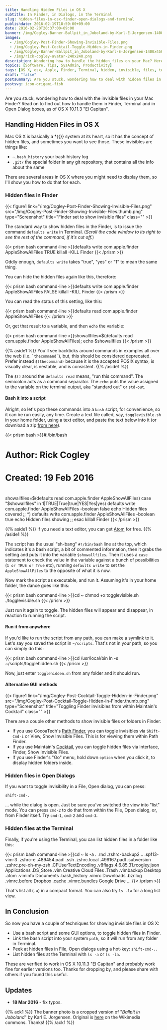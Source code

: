 ```yaml
---
title: Handling Hidden Files in OS X
subtitle: In Finder, in Dialogs, in the Terminal
slug: hidden-files-in-osx-finder-open-dialogs-and-terminal
publishdate: 2016-02-19T18:59:00+09:00
date: 2016-02-20T20:37:00+09:00
banner: /img/Cogley-Banner-Ballpit_in_Joboland-by-Karl-E-Jorgensen-1400x450-mono.jpg
images:
  - /img/Cogley-Post-Finder-Showing-Invisible-Files.png
  - /img/Cogley-Post-Cocktail-Toggle-Hidden-in-Finder.png
  - /img/Cogley-Banner-Ballpit_in_Joboland-by-Karl-E-Jorgensen-1400x450-mono.jpg
  - /img/rick-cogley-avatar-240x240.png
description: Wondering how to handle the hidden files on your Mac? Here is how to handle them in Finder, Terminal and in Open Dialog boxes. A post by Rick Cogley.
topics: [Software, Tips, SysAdmin, Productivity]
tags: [OS X, osx, Apple, Finder, Terminal, hidden, invisible, files, toggle, ls, cocktail, pathfinder, dialog, 10.11, 2016]
draft: "false"
postsummary: Are you stuck, wondering how to deal with hidden files in your Mac Finder? Read on to find out how to handle them in Finder, Terminal and in Open Dialog boxes.
postsvg: icon-origami-fish
---
```


Are you stuck, wondering how to deal with the invisible files in your Mac Finder? Read on to find out how to handle them in Finder, Terminal and in Open Dialog boxes, as of OS X 10.11.3 "El Capitan".

<!--more-->

## Handling Hidden Files in OS X

Mac OS X is basically a *{{<abbr nix>}} system at its heart, so it has the concept of hidden files, and sometimes you want to see those. These invisibles are things like:

* ``~.bash_history`` your bash history log
* ``.git/`` the special folder in any git repository, that contains all the info about the same

There are several areas in OS X where you might need to display them, so I'll show you how to do that for each.

### Hidden files in Finder

{{< figure1 link="/img/Cogley-Post-Finder-Showing-Invisible-Files.png" src="/img/Cogley-Post-Finder-Showing-Invisible-Files.thumb.png" type="Screenshot" title="Finder set to show invisible files" class="" >}}

The standard way to show hidden files in the Finder, is to issue the command ``defaults write`` in Terminal. (_Scroll the code window to its right to see the rest of the command, if it's cut off._)

{{< prism bash command-line >}}defaults write com.apple.finder AppleShowAllFiles TRUE
killall -KILL Finder
{{< /prism >}}

Oddly enough, ``defaults write`` takes "true", "yes" or "1" to mean the same thing.

You can hide the hidden files again like this, therefore:

{{< prism bash command-line >}}defaults write com.apple.finder AppleShowAllFiles FALSE
killall -KILL Finder
{{< /prism >}}

You can read the status of this setting, like this:

{{< prism bash command-line >}}defaults read com.apple.finder AppleShowAllFiles
{{< /prism >}}

Or, get that result to a variable, and then ``echo`` the variable:

{{< prism bash command-line >}}showallfiles=$(defaults read com.apple.finder AppleShowAllFiles); echo $showallfiles
{{< /prism >}}

{{% aside1 %}}
You'll see backticks around commands in examples all over the web (i.e. `` `thecommand` ``), but, this should be considered deprecated. Prefer instead ``$(thecommand)`` because it is the accepted POSIX syntax, is visually clear, is nestable, and is consistent.
{{% /aside1 %}}

The ``$()`` around the ``defaults read`` means, "run this command". The semicolon acts as a command separator. The ``echo`` puts the value assigned to the variable on the terminal output, aka "standard out" or ``std-out``.

#### Bash it into a script

Alright, so let's pop these commands into a ``bash`` script, for convenience, so it can be run easily, any time. Create a text file called, say, ``togglevisible.sh`` in your home folder, using a text editor, and paste the text below into it (or download a zip [from here](https://gist.github.com/RickCogley/fcb96f768423a0273673/archive/914482c83848e1a59dbc69b562dda12a15c53fb9.zip)).

{{< prism bash >}}#!/bin/bash
#
# Author: Rick Cogley
# Created: 19 Feb 2016
#
showallfiles=$(defaults read com.apple.finder AppleShowAllFiles)
case "$showallfiles" in
1|TRUE|True|true|YES|Yes|yes) defaults write com.apple.finder AppleShowAllFiles -boolean false
  echo Hidden files covered
  ;;
*) defaults write com.apple.finder AppleShowAllFiles -boolean true
  echo Hidden files showing
  ;;
esac
killall Finder
{{< /prism >}}

{{% aside1 %}}
If you need a text editor, you can get [Atom](https://atom.io) for free.
{{% /aside1 %}}

The script has the usual "sh-bang" ``#!/bin/bash`` line at the top, which indicates it's a bash script, a bit of commented information, then it grabs the setting and puts it into the variable ``$showallfiles``. Then it uses a ``case`` statement to check the value in the variable against a bunch of possibilities (``1 or TRUE or True`` etc), running ``defaults write`` to set the ``AppleShowAllFiles`` to the opposite of what it is now.  

Now mark the script as executable, and run it. Assuming it's in your home folder, the dance goes like this:

{{< prism bash command-line >}}cd ~
chmod +x togglevisible.sh
./togglevisible.sh
{{< /prism >}}

Just run it again to toggle. The hidden files will appear and disappear, in reaction to running the script.

#### Run it from anywhere

If you'd like to run the script from any path, you can make a symlink to it. Let's say you saved the script in ``~/scripts``. That's not in your path, so you can simply do this:

{{< prism bash command-line >}}cd /usr/local/bin
ln -s ~/scripts/togglehidden.sh
{{< /prism >}}

Now, just enter ``togglehidden.sh`` from any folder and it should run.

#### Alternative GUI methods

{{< figure1 link="/img/Cogley-Post-Cocktail-Toggle-Hidden-in-Finder.png" src="/img/Cogley-Post-Cocktail-Toggle-Hidden-in-Finder.thumb.png" type="Screenshot" title="Toggling Finder invisibles from within Maintain's Cocktail" class="" >}}

There are a couple other methods to show invisible files or folders in Finder:

* If you use CocoaTech's [Path Finder](http://cocoatech.com/pathfinder/), you can toggle invisibles via ``Shift-Cmd-i`` or View, Show Invisible Files. This is for viewing them within Path Finder.
* If you use Maintain's [Cocktail](http://www.maintain.se/cocktail/), you can toggle hidden files via Interface, Finder, Show Invisible Files.
* If you use Finder's "Go" menu, hold down ``option`` when you click it, to display hidden folders inside.

### Hidden files in Open Dialogs

If you want to toggle invisibility in a File, Open dialog, you can press:

``shift-cmd-.``

... while the dialog is open. Just be sure you've switched the view into "list" mode. You can press ``cmd-2`` to do that from within the File, Open dialog, or, from Finder itself. Try ``cmd-1``, ``cmd-2`` and ``cmd-3``.

### Hidden files at the Terminal

Finally, if you're using the Terminal, you can list hidden files in a folder like this:

{{< prism bash command-line >}}cd ~
ls -a
.                                .rnd                             .zshrc-backup2
..                               .spf13-vim-3                     .zshrc-e
.489454.padl                     .ssh                             .zshrc.local
.499167.padl                     .subversion                      .zshrc.pre-oh-my-zsh
.CFUserTextEncoding              .v8flags.4.6.85.31.rcogley.json  Applications
.DS_Store                        .vim                             Creative Cloud Files
.Trash                           .vimbackup                       Desktop
.atom                            .viminfo                         Documents
.bash_history                    .vimrc                           Downloads
.bzr.log                         .vimrc.before                    Dropbox
.cache                           .vimrc.bundles                   Google Drive
...
{{< /prism >}}

That's list all (``-a``) in a compact format. You can also try ``ls -la`` for a long list view.

## In Conclusion

So now you have a couple of techniques for showing invisible files in OS X:

* Use a bash script and some GUI options, to toggle hidden files in Finder.
* Link the bash script into your system ``path``, so it will run from any folder in Terminal.
* Peek at hidden files in File, Open dialogs using a hot-key: ``shift-cmd-.``.
* List hidden files at the Terminal with ``ls -a`` or ``ls -la``.

These are verified to work in OS X 10.11.3 "El Capitan" and probably work fine for earlier versions too. Thanks for dropping by, and please share with others if you found this useful.

## Updates

* **18 Mar 2016** - fix typos.

{{% ack1 %}}
The banner photo is a cropped version of "_Ballpit in Joboland_" by Karl E. Jorgensen. Original is [here](https://commons.wikimedia.org/wiki/File:Ballpit.jpg) on the Wikimedia commons. Thanks!
{{% /ack1 %}}
